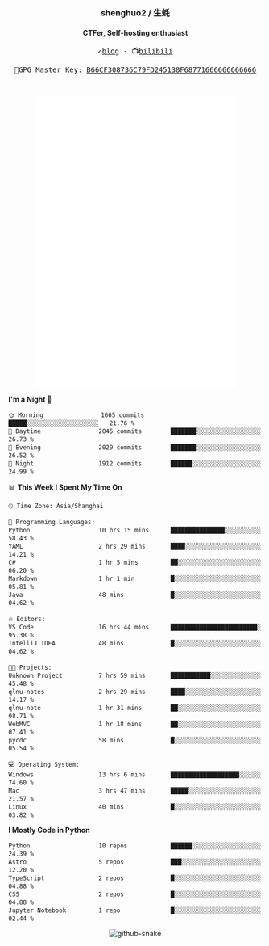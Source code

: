 <h3 align="center"> shenghuo2 / 生蚝 </h3>
<h4 align="center" >CTFer, Self-hosting enthusiast</h3>


<p align="center">
  <samp>
    ✍️<a href="https://blog.shenghuo2.top/">blog</a> -
    📺<a href="https://space.bilibili.com/85894935">bilibili</a>
  </samp>
</p>
<p align="center">
  <samp>
     🔐GPG Master Key: <a align="center" href="https://github.com/shenghuo2.gpg">B66CF308736C79FD245138F68771666666666666</a>
  </samp>
</p>
<br>
<p align="center">
  <a href="https://github.com/shenghuo2">
    <img width="400" align="top" src="https://github.com/shenghuo2/shenghuo2/blob/main/metrics.left.svg" />
  </a>
  <a href="https://github.com/shenghuo2">
    <img width="400" align="top" src="https://github.com/shenghuo2/shenghuo2/blob/main/metrics.right.svg" />
  </a>
</p>


<!--START_SECTION:waka-->
**I'm a Night 🦉** 

```text
🌞 Morning                1665 commits        █████░░░░░░░░░░░░░░░░░░░░   21.76 % 
🌆 Daytime                2045 commits        ███████░░░░░░░░░░░░░░░░░░   26.73 % 
🌃 Evening                2029 commits        ███████░░░░░░░░░░░░░░░░░░   26.52 % 
🌙 Night                  1912 commits        ██████░░░░░░░░░░░░░░░░░░░   24.99 % 
```


📊 **This Week I Spent My Time On** 

```text
🕑︎ Time Zone: Asia/Shanghai

💬 Programming Languages: 
Python                   10 hrs 15 mins      ███████████████░░░░░░░░░░   58.43 % 
YAML                     2 hrs 29 mins       ████░░░░░░░░░░░░░░░░░░░░░   14.21 % 
C#                       1 hr 5 mins         ██░░░░░░░░░░░░░░░░░░░░░░░   06.20 % 
Markdown                 1 hr 1 min          █░░░░░░░░░░░░░░░░░░░░░░░░   05.81 % 
Java                     48 mins             █░░░░░░░░░░░░░░░░░░░░░░░░   04.62 % 

🔥 Editors: 
VS Code                  16 hrs 44 mins      ████████████████████████░   95.38 % 
IntelliJ IDEA            48 mins             █░░░░░░░░░░░░░░░░░░░░░░░░   04.62 % 

🐱‍💻 Projects: 
Unknown Project          7 hrs 59 mins       ███████████░░░░░░░░░░░░░░   45.48 % 
qlnu-notes               2 hrs 29 mins       ████░░░░░░░░░░░░░░░░░░░░░   14.17 % 
qlnu-note                1 hr 31 mins        ██░░░░░░░░░░░░░░░░░░░░░░░   08.71 % 
WebMVC                   1 hr 18 mins        ██░░░░░░░░░░░░░░░░░░░░░░░   07.41 % 
pycdc                    58 mins             █░░░░░░░░░░░░░░░░░░░░░░░░   05.54 % 

💻 Operating System: 
Windows                  13 hrs 6 mins       ███████████████████░░░░░░   74.60 % 
Mac                      3 hrs 47 mins       █████░░░░░░░░░░░░░░░░░░░░   21.57 % 
Linux                    40 mins             █░░░░░░░░░░░░░░░░░░░░░░░░   03.82 % 
```

**I Mostly Code in Python** 

```text
Python                   10 repos            ██████░░░░░░░░░░░░░░░░░░░   24.39 % 
Astro                    5 repos             ███░░░░░░░░░░░░░░░░░░░░░░   12.20 % 
TypeScript               2 repos             █░░░░░░░░░░░░░░░░░░░░░░░░   04.88 % 
CSS                      2 repos             █░░░░░░░░░░░░░░░░░░░░░░░░   04.88 % 
Jupyter Notebook         1 repo              █░░░░░░░░░░░░░░░░░░░░░░░░   02.44 % 
```




<!--END_SECTION:waka-->


<div align="center">
  <picture>
    <source media="(prefers-color-scheme: dark)" srcset="https://gist.githubusercontent.com/shenghuo2/bfce20b14ab0484cef03bae6e60e0b3a/raw/github-snake-dark.svg" />
    <source media="(prefers-color-scheme: light)" srcset="https://gist.githubusercontent.com/shenghuo2/bfce20b14ab0484cef03bae6e60e0b3a/raw/github-snake.svg" />
    <img alt="github-snake" src="https://gist.githubusercontent.com/shenghuo2/bfce20b14ab0484cef03bae6e60e0b3a/raw/github-snake.svg" />
  </picture>
</div>

<!--
**shenghuo2/shenghuo2** is a ✨ _special_ ✨ repository because its `README.md` (this file) appears on your GitHub profile.

Here are some ideas to get you started:

- 🔭 I’m currently working on ...
- 🌱 I’m currently learning ...
- 👯 I’m looking to collaborate on ...
- 🤔 I’m looking for help with ...
- 💬 Ask me about ...
- 📫 How to reach me: ...
- 😄 Pronouns: ...
- ⚡ Fun fact: ...
-->
